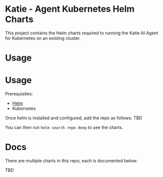 # Katie - Agent Kubernetes Helm Charts

This project contains the Helm charts required to running the Katie AI Agent for Kubernetes on an existing cluster.

# Usage


# Usage
Prerequisites:
 - [Helm](https://helm.sh/)
 - Kubernetes

Once helm is installed and configured, add the repo as follows:
TBD

You can then run `helm search repo deep` to see the charts.

# Docs
There are multiple charts in this repo, each is documented below:

TBD
